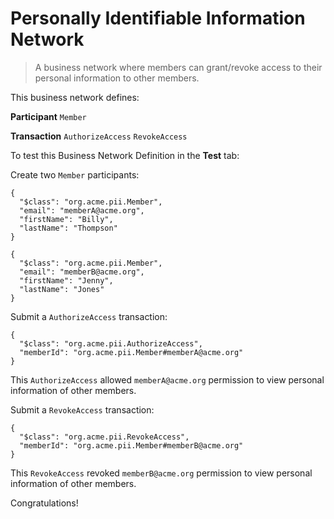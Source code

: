 # Personally Identifiable Information  Network

> A business network where members can grant/revoke access to their personal information to other members.

This business network defines:

**Participant**
`Member`

**Transaction**
`AuthorizeAccess` `RevokeAccess`

To test this Business Network Definition in the **Test** tab:

Create two `Member` participants:

```
{
  "$class": "org.acme.pii.Member",
  "email": "memberA@acme.org",
  "firstName": "Billy",
  "lastName": "Thompson"
}
```

```
{
  "$class": "org.acme.pii.Member",
  "email": "memberB@acme.org",
  "firstName": "Jenny",
  "lastName": "Jones"
}
```

Submit a `AuthorizeAccess` transaction:

```
{
  "$class": "org.acme.pii.AuthorizeAccess",
  "memberId": "org.acme.pii.Member#memberA@acme.org"
}
```

This `AuthorizeAccess` allowed `memberA@acme.org` permission to view personal information of other members.

Submit a `RevokeAccess` transaction:

```
{
  "$class": "org.acme.pii.RevokeAccess",
  "memberId": "org.acme.pii.Member#memberB@acme.org"
}
```

This `RevokeAccess` revoked `memberB@acme.org` permission to view personal information of other members.

Congratulations!
